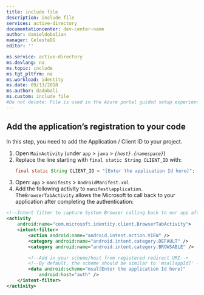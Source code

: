 ```yaml
---
title: include file
description: include file
services: active-directory
documentationcenter: dev-center-name
author: danieldobalian
manager: CelesteDG
editor: ''

ms.service: active-directory
ms.devlang: na
ms.topic: include
ms.tgt_pltfrm: na
ms.workload: identity
ms.date: 09/13/2018
ms.author: dadobali
ms.custom: include file 
#Do not delete: File is used in the Azure portal guided setup experience but not rendered as part of docs.microsoft.com
---
```


## Add the application’s registration to your code

In this step, you need to add the Application / Client ID to your project.

1. Open `MainActivity` (under `app` > `java` > *`{host}.{namespace}`*)
2. Replace the line starting with `final static String CLIENT_ID` with:
   ```java
   final static String CLIENT_ID = "[Enter the application Id here]";
   ```
3. Open: `app` > `manifests` > `AndroidManifest.xml`
4. Add the following activity to `manifest\application`. The`BrowserTabActivity` allows the Microsoft to call back to your application after completing the authentication:

```xml
<!--Intent filter to capture System Browser calling back to our app after Sign In-->
<activity
    android:name="com.microsoft.identity.client.BrowserTabActivity">
    <intent-filter>
        <action android:name="android.intent.action.VIEW" />
        <category android:name="android.intent.category.DEFAULT" />
        <category android:name="android.intent.category.BROWSABLE" />

        <!--Add in your scheme/host from registered redirect URI-->
        <!--By default, the scheme should be similar to 'msal[appId]' -->
        <data android:scheme="msal[Enter the application Id here]"
            android:host="auth" />
    </intent-filter>
</activity>
```
